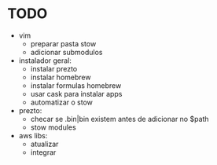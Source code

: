 TODO
====
- vim
    + preparar pasta stow
    + adicionar submodulos
- instalador geral:
    + instalar prezto
    + instalar homebrew
    + instalar formulas homebrew
    + usar cask para instalar apps
    + automatizar o stow
- prezto:
    + checar se .bin|bin existem antes de adicionar no $path
    + stow modules
- aws libs:
    + atualizar
    + integrar

